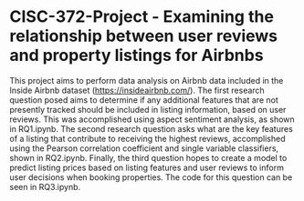 # CISC-372-Project - Examining the relationship between user reviews and property listings for Airbnbs

This project aims to perform data analysis on Airbnb data included in the Inside Airbnb dataset (https://insideairbnb.com/). The first research question posed aims to determine if any additional features that are not presently tracked should be included in listing information, based on user reviews. This was accomplished using aspect sentiment analysis, as shown in RQ1.ipynb. The second research question asks what are the key features of a listing that contribute to receiving the highest reviews, accomplished using the Pearson correlation coefficient and single variable classifiers, shown in RQ2.ipynb. Finally, the third question hopes to create a model to predict listing prices based on listing features and user reviews to inform user decisions when booking properties. The code for this question can be seen in RQ3.ipynb.


